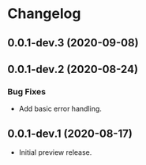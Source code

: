 # Changelog

## 0.0.1-dev.3 (2020-09-08)

## 0.0.1-dev.2 (2020-08-24)

### Bug Fixes

* Add basic error handling.

## 0.0.1-dev.1 (2020-08-17)

* Initial preview release.
